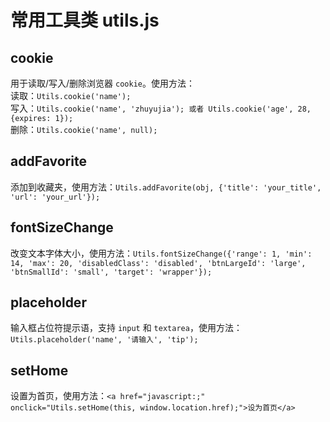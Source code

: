 # 常用工具类 utils.js #

## cookie ##

用于读取/写入/删除浏览器 `cookie`。使用方法：    
读取：`Utils.cookie('name');`    
写入：`Utils.cookie('name', 'zhuyujia'); 或者 Utils.cookie('age', 28, {expires: 1});`    
删除：`Utils.cookie('name', null);`

## addFavorite ##

添加到收藏夹，使用方法：`Utils.addFavorite(obj, {'title': 'your_title', 'url': 'your_url'});`

## fontSizeChange ##

改变文本字体大小，使用方法：`Utils.fontSizeChange({'range': 1, 'min': 14, 'max': 20, 'disabledClass': 'disabled', 'btnLargeId': 'large', 'btnSmallId': 'small', 'target': 'wrapper'});`

## placeholder ##

输入框占位符提示语，支持 `input` 和 `textarea`，使用方法：`Utils.placeholder('name', '请输入', 'tip');`

## setHome ##

设置为首页，使用方法：`<a href="javascript:;" onclick="Utils.setHome(this, window.location.href);">设为首页</a>`